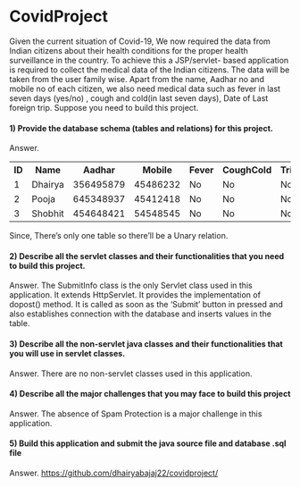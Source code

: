 # CovidProject
Given the current situation of Covid-19, We now required the data from Indian citizens about their health conditions for the proper health surveillance in the country. To achieve this a JSP/servlet- based application is required to collect the medical data of the Indian citizens. The data will be taken from the user family wise. Apart from the name, Aadhar no and mobile no of each citizen, we also need medical data such as fever in last seven days (yes/no) , cough and cold(in last seven days), Date of Last foreign trip. Suppose you need to build this project. 
 
<h4>1) Provide the database schema (tables and relations) for this project.</h4>
Answer.

<table class="tg">
  <tr>
    <th class="tg-yw4l"><b>ID</b></th>
    <th class="tg-yw4l"><b>Name</b></th>
    <th class="tg-yw4l"><b>Aadhar</b></th>
    <th class="tg-yw4l"><b>Mobile</b></th>
    <th class="tg-yw4l"><b>Fever</b></th>
    <th class="tg-yw4l"><b>CoughCold</b></th>
    <th class="tg-yw4l"><b>TripDate</b></th>
  </tr>
  <tr>
    <td class="tg-yw4l">1</td>
    <td class="tg-yw4l">Dhairya</td>
    <td class="tg-yw4l">356495879</td>
    <td class="tg-yw4l">45486232</td>
    <td class="tg-yw4l">No</td>
    <td class="tg-yw4l">No</td>
    <td class="tg-yw4l">No</td>
  </tr>
  <tr>
    <td class="tg-yw4l">2</td>
    <td class="tg-yw4l">Pooja</td>
    <td class="tg-yw4l">645348937</td>
    <td class="tg-yw4l">45412418</td>
    <td class="tg-yw4l">No</td>
    <td class="tg-yw4l">No</td>
    <td class="tg-yw4l">No</td>
  </tr>
    <tr>
    <td class="tg-yw4l">3</td>
    <td class="tg-yw4l">Shobhit</td>
    <td class="tg-yw4l">454648421</td>
    <td class="tg-yw4l">54548545</td>
    <td class="tg-yw4l">No</td>
    <td class="tg-yw4l">No</td>
    <td class="tg-yw4l">No</td>
  </tr>
</table>

Since, There’s only one table so there’ll be a Unary relation.

 
<h4>2) Describe all the servlet classes and their functionalities that you need to build this project. </h4>
Answer. The SubmitInfo class is the only Servlet class used in this application. It extends HttpServlet. It provides the implementation of dopost() method. It is called as soon as the ‘Submit’ button in pressed and also establishes connection with the database and inserts values in the table. 
 
<h4>3) Describe all the non-servlet java classes and their functionalities that you will use in servlet classes. </h4>
Answer. There are no non-servlet classes used in this application.

 
<h4>4) Describe all the major challenges that you may face to build this project</h4>

Answer. The absence of Spam Protection is a major challenge in this application.

<h4>5) Build this application and submit the java source file and database .sql file</h4>

Answer. https://github.com/dhairyabajaj22/covidproject/
